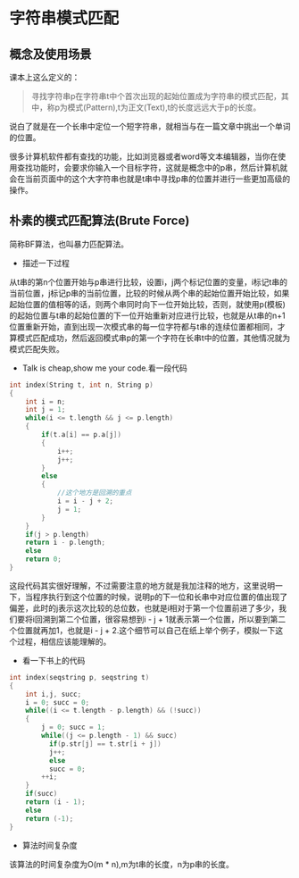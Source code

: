 # 字符串模式匹配             

## 概念及使用场景              
课本上这么定义的：
>  寻找字符串p在字符串t中个首次出现的起始位置成为字符串的模式匹配，其中，称p为模式(Pattern),t为正文(Text),t的长度远远大于p的长度。            

说白了就是在一个长串中定位一个短字符串，就相当与在一篇文章中挑出一个单词的位置。           

很多计算机软件都有查找的功能，比如浏览器或者word等文本编辑器，当你在使用查找功能时，会要求你输入一个目标字符，这就是概念中的p串，然后计算机就会在当前页面中的这个大字符串也就是t串中寻找p串的位置并进行一些更加高级的操作。           


## 朴素的模式匹配算法(Brute Force)         
简称BF算法，也叫暴力匹配算法。           

* 描述一下过程      

从t串的第n个位置开始与p串进行比较，设置i，j两个标记位置的变量，i标记t串的当前位置，j标记p串的当前位置，比较的时候从两个串的起始位置开始比较，如果起始位置的值相等的话，则两个串同时向下一位开始比较，否则，就使用p(模板)的起始位置与t串的起始位置的下一位开始重新对应进行比较，也就是从t串的n+1位置重新开始，直到出现一次模式串的每一位字符都与t串的连续位置都相同，才算模式匹配成功，然后返回模式串p的第一个字符在长串t中的位置，其他情况就为模式匹配失败。            

* Talk is cheap,show me your code.看一段代码            

```c
int index(String t, int n, String p)
{
    int i = n;
    int j = 1;
    while(i <= t.length && j <= p.length)
    {
        if(t.a[i] == p.a[j])
        {
            i++;
            j++;
        }
        else
        {
            //这个地方是回溯的重点
            i = i - j + 2;
            j = 1;
        }
    }
    if(j > p.length)
    return i - p.length;
    else
    return 0;
}
```         

这段代码其实很好理解，不过需要注意的地方就是我加注释的地方，这里说明一下，当程序执行到这个位置的时候，说明p的下一位和长串中对应位置的值出现了偏差，此时的j表示这次比较的总位数，也就是i相对于第一个位置前进了多少，我们要将i回溯到第二个位置，很容易想到i - j + 1就表示第一个位置，所以要到第二个位置就再加1，也就是i - j + 2.这个细节可以自己在纸上举个例子，模拟一下这个过程，相信应该能理解的。      

* 看一下书上的代码         

```c
int index(seqstring p, seqstring t)
{
    int i,j, succ;
    i = 0; succ = 0;
    while((i <= t.length - p.length) && (!succ))
    {
        j = 0; succ = 1;
        while((j <= p.length - 1) && succ)
          if(p.str[j] == t.str[i + j])
          j++;
          else
          succ = 0;
        ++i;  
    }
    if(succ)
    return (i - 1);
    else
    return (-1);
}
```         

* 算法时间复杂度        

该算法的时间复杂度为O(m * n),m为t串的长度，n为p串的长度。        

